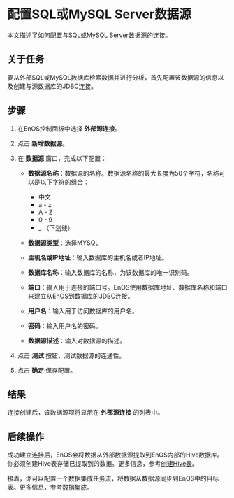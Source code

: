 # 配置SQL或MySQL Server数据源

本文描述了如何配置与SQL或MySQL Server数据源的连接。


## 关于任务<description>

要从外部SQL或MySQL数据库检索数据并进行分析，首先配置该数据源的信息以及创建与源数据库的JDBC连接。


## 步骤<procedure>

1. 在EnOS控制面板中选择 **外部源连接**。

2. 点击 **新增数据源**。

3. 在 **数据源** 窗口，完成以下配置：

   - **数据源名称**：数据源的名称。数据源名称的最大长度为50个字符，名称可以是以下字符的组合：
     - 中文
     - a - z
     - A - Z
     - 0 - 9
     - _ （下划线）

   - **数据源类型**：选择MYSQL
   - **主机名或IP地址**：输入数据库的主机名或者IP地址。
   - **数据库名称**：输入数据库的名称，为该数据库的唯一识别码。
   - **端口**：输入用于连接的端口号。EnOS使用数据库地址、数据库名称和端口来建立从EnOS到数据库的JDBC连接。
   - **用户名**：输入用于访问数据库的用户名。
   - **密码**：输入用户名的密码。
   - **数据源描述**：输入对数据源的描述。

4. 点击 **测试** 按钮，测试数据源的连通性。

5. 点击 **确定** 保存配置。

## 结果<result>

连接创建后，该数据源项将显示在 **外部源连接** 的列表中。


## 后续操作<followup>

成功建立连接后，EnOS会将数据从外部数据源提取到EnOS内部的Hive数据库。你必须创建Hive表存储已提取到的数据。更多信息，参考[创建Hive表](/docs/offline-data/zh_CN/latest/data_explorer/creating_hivetable.html)。

接着，你可以配置一个数据集成任务流，将数据从数据源同步到EnOS中的目标表。更多信息，参考[数据集成](../data_integration/index)。
